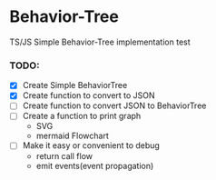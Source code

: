 # Behavior-Tree
TS/JS Simple Behavior-Tree implementation
test

### TODO:

- [x] Create Simple BehaviorTree
- [x] Create function to convert to JSON
- [ ] Create function to convert JSON to BehaviorTree
- [ ] Create a function to print graph
    - SVG
    - mermaid Flowchart
- [ ] Make it easy or convenient to debug
    - return call flow
    - emit events(event propagation)